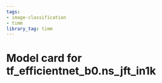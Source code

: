 ```yaml
---
tags:
- image-classification
- timm
library_tag: timm
---
```

# Model card for tf_efficientnet_b0.ns_jft_in1k